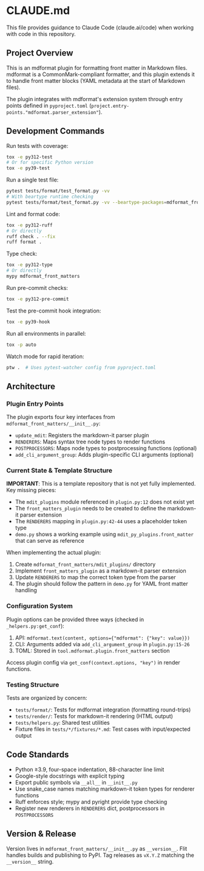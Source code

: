 # CLAUDE.md

This file provides guidance to Claude Code (claude.ai/code) when working with code in this repository.

## Project Overview

This is an mdformat plugin for formatting front matter in Markdown files. mdformat is a CommonMark-compliant formatter, and this plugin extends it to handle front matter blocks (YAML metadata at the start of Markdown files).

The plugin integrates with mdformat's extension system through entry points defined in `pyproject.toml` (`project.entry-points."mdformat.parser_extension"`).

## Development Commands

Run tests with coverage:

```bash
tox -e py312-test
# Or for specific Python version
tox -e py39-test
```

Run a single test file:

```bash
pytest tests/format/test_format.py -vv
# With beartype runtime checking
pytest tests/format/test_format.py -vv --beartype-packages=mdformat_front_matters
```

Lint and format code:

```bash
tox -e py312-ruff
# Or directly
ruff check . --fix
ruff format .
```

Type check:

```bash
tox -e py312-type
# Or directly
mypy mdformat_front_matters
```

Run pre-commit checks:

```bash
tox -e py312-pre-commit
```

Test the pre-commit hook integration:

```bash
tox -e py39-hook
```

Run all environments in parallel:

```bash
tox -p auto
```

Watch mode for rapid iteration:

```bash
ptw .  # Uses pytest-watcher config from pyproject.toml
```

## Architecture

### Plugin Entry Points

The plugin exports four key interfaces from `mdformat_front_matters/__init__.py`:

- `update_mdit`: Registers the markdown-it parser plugin
- `RENDERERS`: Maps syntax tree node types to render functions
- `POSTPROCESSORS`: Maps node types to postprocessing functions (optional)
- `add_cli_argument_group`: Adds plugin-specific CLI arguments (optional)

### Current State & Template Structure

**IMPORTANT**: This is a template repository that is not yet fully implemented. Key missing pieces:

- The `mdit_plugins` module referenced in `plugin.py:12` does not exist yet
- The `front_matters_plugin` needs to be created to define the markdown-it parser extension
- The `RENDERERS` mapping in `plugin.py:42-44` uses a placeholder token type
- `demo.py` shows a working example using `mdit_py_plugins.front_matter` that can serve as reference

When implementing the actual plugin:

1. Create `mdformat_front_matters/mdit_plugins/` directory
1. Implement `front_matters_plugin` as a markdown-it parser extension
1. Update `RENDERERS` to map the correct token type from the parser
1. The plugin should follow the pattern in `demo.py` for YAML front matter handling

### Configuration System

Plugin options can be provided three ways (checked in `_helpers.py:get_conf`):

1. API: `mdformat.text(content, options={"mdformat": {"key": value}})`
1. CLI: Arguments added via `add_cli_argument_group` in `plugin.py:15-26`
1. TOML: Stored in `tool.mdformat.plugin.front_matters` section

Access plugin config via `get_conf(context.options, "key")` in render functions.

### Testing Structure

Tests are organized by concern:

- `tests/format/`: Tests for mdformat integration (formatting round-trips)
- `tests/render/`: Tests for markdown-it rendering (HTML output)
- `tests/helpers.py`: Shared test utilities
- Fixture files in `tests/*/fixtures/*.md`: Test cases with input/expected output

## Code Standards

- Python ≥3.9, four-space indentation, 88-character line limit
- Google-style docstrings with explicit typing
- Export public symbols via `__all__` in `__init__.py`
- Use snake_case names matching markdown-it token types for renderer functions
- Ruff enforces style; mypy and pyright provide type checking
- Register new renderers in `RENDERERS` dict, postprocessors in `POSTPROCESSORS`

## Version & Release

Version lives in `mdformat_front_matters/__init__.py` as `__version__`. Flit handles builds and publishing to PyPI. Tag releases as `vX.Y.Z` matching the `__version__` string.
